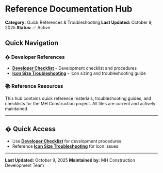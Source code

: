 # Reference Documentation Hub

**Category:** Quick References & Troubleshooting
**Last Updated:** October 9, 2025
**Status:** ✅ Active

## Quick Navigation

### � Developer References

- [**Developer Checklist**](./DEVELOPER_CHECKLIST.md) - Development checklist and procedures
- [**Icon Size Troubleshooting**](./ICON_SIZE_TROUBLESHOOTING.md) - Icon sizing and troubleshooting guide

### 📚 Reference Resources

This hub contains quick reference materials, troubleshooting guides, and checklists
for the MH Construction project. All files are current and actively maintained.

---

## � Quick Access

- Use **[Developer Checklist](./DEVELOPER_CHECKLIST.md)** for development procedures
- Reference **[Icon Size Troubleshooting](./ICON_SIZE_TROUBLESHOOTING.md)** for icon issues

---

**Last Updated:** October 9, 2025
**Maintained by:** MH Construction Development Team
